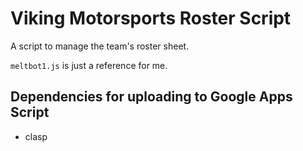 # Viking Motorsports Roster Script

A script to manage the team's roster sheet.

`meltbot1.js` is just a reference for me.

## Dependencies for uploading to Google Apps Script
- clasp